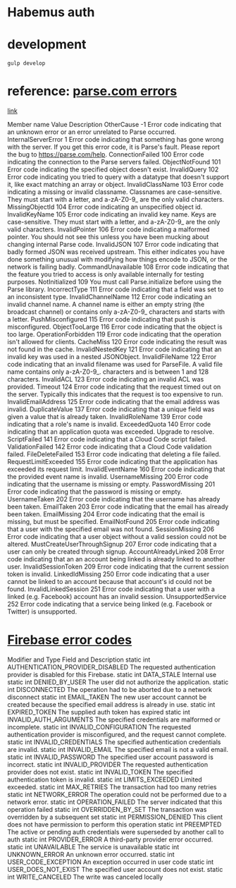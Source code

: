 # Habemus auth

# development
`gulp develop`

# reference: [parse.com errors](https://parse.com/docs/js/api/classes/Parse.Error.html)

[link](https://parse.com/docs/dotnet/api/html/T_Parse_ParseException_ErrorCode.htm)

  Member name Value Description
OtherCause  -1  Error code indicating that an unknown error or an error unrelated to Parse occurred.
InternalServerError 1 Error code indicating that something has gone wrong with the server. If you get this error code, it is Parse's fault. Please report the bug to https://parse.com/help.
ConnectionFailed  100 Error code indicating the connection to the Parse servers failed.
ObjectNotFound  101 Error code indicating the specified object doesn't exist.
InvalidQuery  102 Error code indicating you tried to query with a datatype that doesn't support it, like exact matching an array or object.
InvalidClassName  103 Error code indicating a missing or invalid classname. Classnames are case-sensitive. They must start with a letter, and a-zA-Z0-9_ are the only valid characters.
MissingObjectId 104 Error code indicating an unspecified object id.
InvalidKeyName  105 Error code indicating an invalid key name. Keys are case-sensitive. They must start with a letter, and a-zA-Z0-9_ are the only valid characters.
InvalidPointer  106 Error code indicating a malformed pointer. You should not see this unless you have been mucking about changing internal Parse code.
InvalidJSON 107 Error code indicating that badly formed JSON was received upstream. This either indicates you have done something unusual with modifying how things encode to JSON, or the network is failing badly.
CommandUnavailable  108 Error code indicating that the feature you tried to access is only available internally for testing purposes.
NotInitialized  109 You must call Parse.initialize before using the Parse library.
IncorrectType 111 Error code indicating that a field was set to an inconsistent type.
InvalidChannelName  112 Error code indicating an invalid channel name. A channel name is either an empty string (the broadcast channel) or contains only a-zA-Z0-9_ characters and starts with a letter.
PushMisconfigured 115 Error code indicating that push is misconfigured.
ObjectTooLarge  116 Error code indicating that the object is too large.
OperationForbidden  119 Error code indicating that the operation isn't allowed for clients.
CacheMiss 120 Error code indicating the result was not found in the cache.
InvalidNestedKey  121 Error code indicating that an invalid key was used in a nested JSONObject.
InvalidFileName 122 Error code indicating that an invalid filename was used for ParseFile. A valid file name contains only a-zA-Z0-9_. characters and is between 1 and 128 characters.
InvalidACL  123 Error code indicating an invalid ACL was provided.
Timeout 124 Error code indicating that the request timed out on the server. Typically this indicates that the request is too expensive to run.
InvalidEmailAddress 125 Error code indicating that the email address was invalid.
DuplicateValue  137 Error code indicating that a unique field was given a value that is already taken.
InvalidRoleName 139 Error code indicating that a role's name is invalid.
ExceededQuota 140 Error code indicating that an application quota was exceeded. Upgrade to resolve.
ScriptFailed  141 Error code indicating that a Cloud Code script failed.
ValidationFailed  142 Error code indicating that a Cloud Code validation failed.
FileDeleteFailed  153 Error code indicating that deleting a file failed.
RequestLimitExceeded  155 Error code indicating that the application has exceeded its request limit.
InvalidEventName  160 Error code indicating that the provided event name is invalid.
UsernameMissing 200 Error code indicating that the username is missing or empty.
PasswordMissing 201 Error code indicating that the password is missing or empty.
UsernameTaken 202 Error code indicating that the username has already been taken.
EmailTaken  203 Error code indicating that the email has already been taken.
EmailMissing  204 Error code indicating that the email is missing, but must be specified.
EmailNotFound 205 Error code indicating that a user with the specified email was not found.
SessionMissing  206 Error code indicating that a user object without a valid session could not be altered.
MustCreateUserThroughSignup 207 Error code indicating that a user can only be created through signup.
AccountAlreadyLinked  208 Error code indicating that an an account being linked is already linked to another user.
InvalidSessionToken 209 Error code indicating that the current session token is invalid.
LinkedIdMissing 250 Error code indicating that a user cannot be linked to an account because that account's id could not be found.
InvalidLinkedSession  251 Error code indicating that a user with a linked (e.g. Facebook) account has an invalid session.
UnsupportedService  252 Error code indicating that a service being linked (e.g. Facebook or Twitter) is unsupported.



# [Firebase error codes](https://www.firebase.com/docs/java-api/javadoc/com/firebase/client/FirebaseError.html)
Modifier and Type Field and Description
static int  AUTHENTICATION_PROVIDER_DISABLED
The requested authentication provider is disabled for this Firebase.
static int  DATA_STALE
Internal use
static int  DENIED_BY_USER
The user did not authorize the application.
static int  DISCONNECTED
The operation had to be aborted due to a network disconnect
static int  EMAIL_TAKEN
The new user account cannot be created because the specified email address is already in use.
static int  EXPIRED_TOKEN
The supplied auth token has expired
static int  INVALID_AUTH_ARGUMENTS
The specified credentials are malformed or incomplete.
static int  INVALID_CONFIGURATION
The requested authentication provider is misconfigured, and the request cannot complete.
static int  INVALID_CREDENTIALS
The specified authentication credentials are invalid.
static int  INVALID_EMAIL
The specified email is not a valid email.
static int  INVALID_PASSWORD
The specified user account password is incorrect.
static int  INVALID_PROVIDER
The requested authentication provider does not exist.
static int  INVALID_TOKEN
The specified authentication token is invalid.
static int  LIMITS_EXCEEDED
Limited exceeded.
static int  MAX_RETRIES
The transaction had too many retries
static int  NETWORK_ERROR
The operation could not be performed due to a network error.
static int  OPERATION_FAILED
The server indicated that this operation failed
static int  OVERRIDDEN_BY_SET
The transaction was overridden by a subsequent set
static int  PERMISSION_DENIED
This client does not have permission to perform this operation
static int  PREEMPTED
The active or pending auth credentials were superseded by another call to auth
static int  PROVIDER_ERROR
A third-party provider error occurred.
static int  UNAVAILABLE
The service is unavailable
static int  UNKNOWN_ERROR
An unknown error occurred.
static int  USER_CODE_EXCEPTION
An exception occurred in user code
static int  USER_DOES_NOT_EXIST
The specified user account does not exist.
static int  WRITE_CANCELED
The write was canceled locally